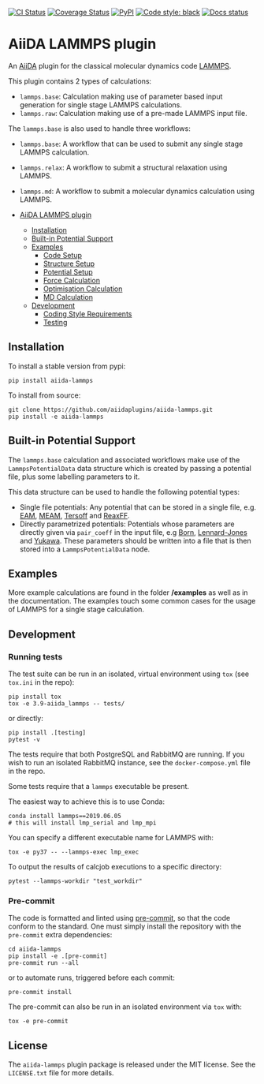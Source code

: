 [![CI Status](https://github.com/aiidaplugins/aiida-lammps/workflows/CI/badge.svg)](https://github.com/aiidaplugins/aiida-lammps)
[![Coverage Status](https://codecov.io/gh/aiidaplugins/aiida-lammps/branch/master/graph/badge.svg)](https://codecov.io/gh/aiidaplugins/aiida-lammps)
[![PyPI](https://img.shields.io/pypi/v/aiida-lammps.svg)](https://pypi.python.org/pypi/aiida-lammps/)
[![Code style: black](https://img.shields.io/badge/code%20style-black-000000.svg)](https://github.com/ambv/black)
[![Docs status](https://readthedocs.org/projects/aiida-lammps/badge)](http://aiida-lammps.readthedocs.io/)

# AiiDA LAMMPS plugin

An [AiiDA](http://aiida-core.readthedocs.io/) plugin for the classical molecular dynamics code [LAMMPS](https://www.lammps.org).

This plugin contains 2 types of calculations:

- `lammps.base`: Calculation making use of parameter based input generation for single stage LAMMPS calculations.
- `lammps.raw`: Calculation making use of a pre-made LAMMPS input file.

The `lammps.base` is also used to handle three workflows:

- `lammps.base`: A workflow that can be used to submit any single stage LAMMPS calculation.
- `lammps.relax`: A workflow to submit a structural relaxation using LAMMPS.
- `lammps.md`: A workflow to submit a molecular dynamics calculation using LAMMPS.

- [AiiDA LAMMPS plugin](#aiida-lammps-plugin)
  - [Installation](#installation)
  - [Built-in Potential Support](#built-in-potential-support)
  - [Examples](#examples)
    - [Code Setup](#code-setup)
    - [Structure Setup](#structure-setup)
    - [Potential Setup](#potential-setup)
    - [Force Calculation](#force-calculation)
    - [Optimisation Calculation](#optimisation-calculation)
    - [MD Calculation](#md-calculation)
  - [Development](#development)
    - [Coding Style Requirements](#coding-style-requirements)
    - [Testing](#testing)

## Installation

To install a stable version from pypi:

```shell
pip install aiida-lammps
```

To install from source:

```shell
git clone https://github.com/aiidaplugins/aiida-lammps.git
pip install -e aiida-lammps
```

## Built-in Potential Support

The `lammps.base` calculation and associated workflows make use of the ``LammpsPotentialData`` data structure which is created by passing a potential file, plus some labelling parameters to it.

This data structure can be used to handle the following potential types:

- Single file potentials: Any potential that can be stored in a single file, e.g. [EAM](https://docs.lammps.org/pair_eam.html), [MEAM](https://docs.lammps.org/pair_meam.html), [Tersoff](https://docs.lammps.org/pair_tersoff.html) and [ReaxFF](https://docs.lammps.org/pair_reaxff.html).
- Directly parametrized potentials: Potentials whose parameters are directly given via ``pair_coeff`` in the input file, e.g [Born](https://docs.lammps.org/pair_born_gauss.html), [Lennard-Jones](https://docs.lammps.org/pair_line_lj.html) and [Yukawa](https://docs.lammps.org/pair_yukawa.html). These parameters should be written into a file that is then stored into a ``LammpsPotentialData`` node.



## Examples

More example calculations are found in the folder **/examples** as well as in the documentation. The examples touch some common cases for the usage of LAMMPS for a single stage calculation.

## Development

### Running tests

The test suite can be run in an isolated, virtual environment using `tox` (see `tox.ini` in the repo):

```shell
pip install tox
tox -e 3.9-aiida_lammps -- tests/
```

or directly:

```shell
pip install .[testing]
pytest -v
```

The tests require that both PostgreSQL and RabbitMQ are running.
If you wish to run an isolated RabbitMQ instance, see the `docker-compose.yml` file in the repo.

Some tests require that a `lammps` executable be present.

The easiest way to achieve this is to use Conda:

```shell
conda install lammps==2019.06.05
# this will install lmp_serial and lmp_mpi
```

You can specify a different executable name for LAMMPS with:

```shell
tox -e py37 -- --lammps-exec lmp_exec
```

To output the results of calcjob executions to a specific directory:

```shell
pytest --lammps-workdir "test_workdir"
```

### Pre-commit

The code is formatted and linted using [pre-commit](https://pre-commit.com/), so that the code conform to the standard. One must simply install the repository with the `pre-commit` extra dependencies:

```shell
cd aiida-lammps
pip install -e .[pre-commit]
pre-commit run --all
```
or to automate runs, triggered before each commit:

```shell
pre-commit install
```

The pre-commit can also be run in an isolated environment via `tox` with:

```shell
tox -e pre-commit
```

## License
The `aiida-lammps` plugin package is released under the MIT license. See the `LICENSE.txt` file for more details.
